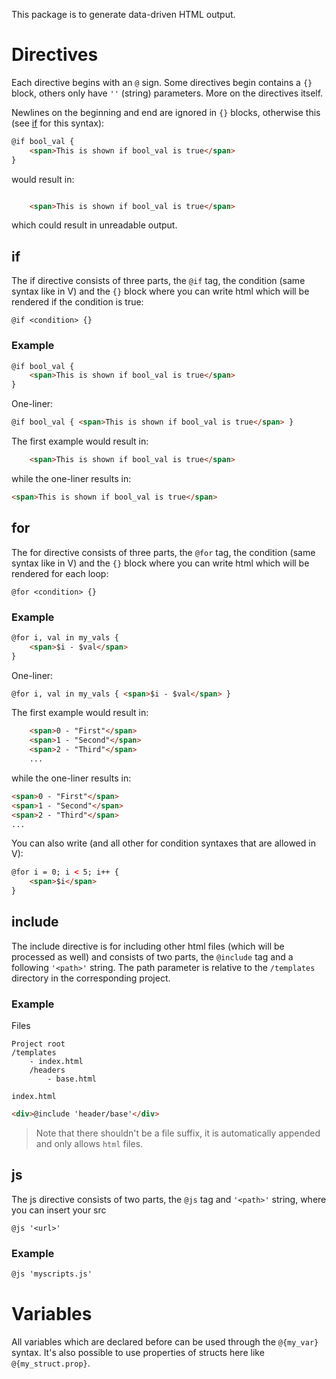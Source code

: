 This package is to generate data-driven HTML output.

# Directives
Each directive begins with an `@` sign.
Some directives begin contains a `{}` block, others only have `''` (string) parameters.
More on the directives itself.

Newlines on the beginning and end are ignored in `{}` blocks,
otherwise this (see [if](##if) for this syntax):
```html
@if bool_val {
    <span>This is shown if bool_val is true</span>
}
```
would result in:
```html

    <span>This is shown if bool_val is true</span>

```
which could result in unreadable output.

## if
The if directive consists of three parts, the `@if` tag, the condition (same syntax like in V)
and the `{}` block where you can write html which will be rendered if the condition is true:
```
@if <condition> {}
```

### Example
```html
@if bool_val {
    <span>This is shown if bool_val is true</span>
}
```
One-liner:
```html
@if bool_val { <span>This is shown if bool_val is true</span> }
```

The first example would result in:
```html
    <span>This is shown if bool_val is true</span>
```
while the one-liner results in:
```html
<span>This is shown if bool_val is true</span>
```

## for
The for directive consists of three parts, the `@for` tag, the condition (same syntax like in V)
and the `{}` block where you can write html which will be rendered for each loop:
```
@for <condition> {}
```

### Example
```html
@for i, val in my_vals {
    <span>$i - $val</span>
}
```
One-liner:
```html
@for i, val in my_vals { <span>$i - $val</span> }
```

The first example would result in:
```html
    <span>0 - "First"</span>
    <span>1 - "Second"</span>
    <span>2 - "Third"</span>
    ...
```
while the one-liner results in:
```html
<span>0 - "First"</span>
<span>1 - "Second"</span>
<span>2 - "Third"</span>
...
```

You can also write (and all other for condition syntaxes that are allowed in V):
```html
@for i = 0; i < 5; i++ {
    <span>$i</span>
}
```

## include
The include directive is for including other html files (which will be processed as well)
and consists of two parts, the `@include` tag and a following `'<path>'` string.
The path parameter is relative to the `/templates` directory in the corresponding project.

### Example
Files
```
Project root
/templates
    - index.html
    /headers
        - base.html
```

`index.html`
```html
<div>@include 'header/base'</div>
```
> Note that there shouldn't be a file suffix,
    it is automatically appended and only allows `html` files.
    
    
## js
The js directive consists of two parts, the `@js` tag and `'<path>'` string, where you can insert your src
```
@js '<url>'
```

### Example
```html
@js 'myscripts.js'
```

# Variables
All variables which are declared before can be used through the `@{my_var}` syntax.
It's also possible to use properties of structs here like `@{my_struct.prop}`.

